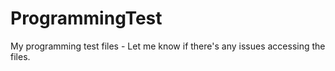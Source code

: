 # ProgrammingTest
My programming test files - Let me know if there's any issues accessing the files.
